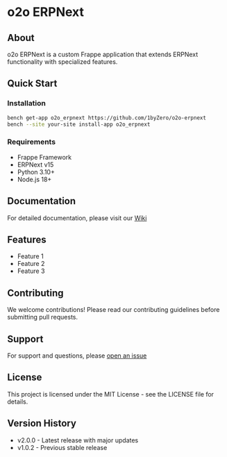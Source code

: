 # o2o ERPNext

## About
o2o ERPNext is a custom Frappe application that extends ERPNext functionality with specialized features.

## Quick Start

### Installation
```bash
bench get-app o2o_erpnext https://github.com/1byZero/o2o-erpnext
bench --site your-site install-app o2o_erpnext
```

### Requirements
- Frappe Framework
- ERPNext v15
- Python 3.10+
- Node.js 18+

## Documentation
For detailed documentation, please visit our [Wiki](https://github.com/1byZero/o2o-erpnext/wiki)

## Features
- Feature 1
- Feature 2
- Feature 3

## Contributing
We welcome contributions! Please read our contributing guidelines before submitting pull requests.

## Support
For support and questions, please [open an issue](https://github.com/1byZero/o2o-erpnext/issues)

## License
This project is licensed under the MIT License - see the LICENSE file for details.

## Version History
- v2.0.0 - Latest release with major updates
- v1.0.2 - Previous stable release